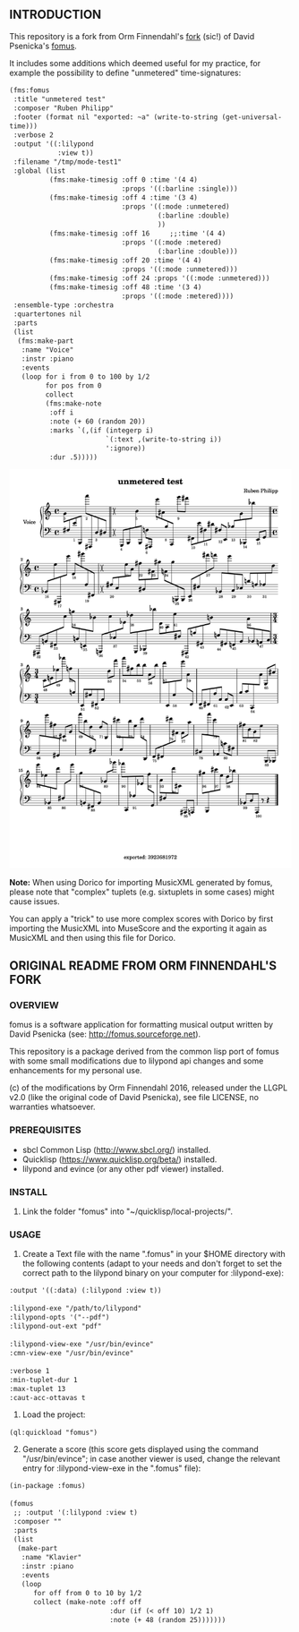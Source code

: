 ## INTRODUCTION

This repository is a fork from Orm Finnendahl's
[fork](http://github.com/ormf/fomus) (sic!) of David Psenicka's
[fomus](http://fomus.sourceforge.net).

It includes some additions which deemed useful for my practice, for example
the possibility to define "unmetered" time-signatures:

```
(fms:fomus
 :title "unmetered test"
 :composer "Ruben Philipp"
 :footer (format nil "exported: ~a" (write-to-string (get-universal-time)))
 :verbose 2
 :output '((:lilypond
            :view t))
 :filename "/tmp/mode-test1"
 :global (list
          (fms:make-timesig :off 0 :time '(4 4)
                            :props '((:barline :single)))
          (fms:make-timesig :off 4 :time '(3 4)
                            :props '((:mode :unmetered)
                                     (:barline :double)
                                     ))
          (fms:make-timesig :off 16     ;;:time '(4 4)
                            :props '((:mode :metered)
                                     (:barline :double)))
          (fms:make-timesig :off 20 :time '(4 4)
                            :props '((:mode :unmetered)))
          (fms:make-timesig :off 24 :props '((:mode :unmetered)))
          (fms:make-timesig :off 48 :time '(3 4)
                            :props '((:mode :metered))))
 :ensemble-type :orchestra
 :quartertones nil
 :parts
 (list
  (fms:make-part
   :name "Voice"
   :instr :piano
   :events
   (loop for i from 0 to 100 by 1/2
         for pos from 0
         collect
         (fms:make-note
          :off i
          :note (+ 60 (random 20))
          :marks `(,(if (integerp i)
                        `(:text ,(write-to-string i))
                        ':ignore))
          :dur .5)))))
```

<img width="1000" alt="fomus-expl" src="expl1.png">

**Note:**
When using Dorico for importing MusicXML generated by fomus, please note 
that "complex" tuplets (e.g. sixtuplets in some cases) might cause issues.

You can apply a "trick" to use more complex scores with Dorico by first 
importing the MusicXML into MuseScore and the exporting it again as
MusicXML and then using this file for Dorico. 


## ORIGINAL README FROM ORM FINNENDAHL'S FORK

### OVERVIEW

fomus is a software application for formatting musical output written
by David Psenicka (see: http://fomus.sourceforge.net).

This repository is a package derived from the common lisp port of
fomus with some small modifications due to lilypond api changes and
some enhancements for my personal use.

(c) of the modifications by Orm Finnendahl 2016, released under the
LLGPL v2.0 (like the original code of David Psenicka), see file
LICENSE, no warranties whatsoever.

### PREREQUISITES

- sbcl Common Lisp (http://www.sbcl.org/) installed.
- Quicklisp (https://www.quicklisp.org/beta/) installed.
- lilypond and evince (or any other pdf viewer) installed.

### INSTALL

1. Link the folder "fomus" into "~/quicklisp/local-projects/".


### USAGE

1. Create a Text file with the name ".fomus" in your $HOME directory
with the following contents (adapt to your needs and don't forget to
set the correct path to the lilypond binary on your computer for
:lilypond-exe):

```
:output '((:data) (:lilypond :view t))

:lilypond-exe "/path/to/lilypond"
:lilypond-opts '("--pdf")
:lilypond-out-ext "pdf"

:lilypond-view-exe "/usr/bin/evince"
:cmn-view-exe "/usr/bin/evince"

:verbose 1
:min-tuplet-dur 1
:max-tuplet 13
:caut-acc-ottavas t
```


1. Load the project: 

``` (ql:quickload "fomus") ```


2. Generate a score (this score gets displayed using the command
"/usr/bin/evince"; in case another viewer is used, change the relevant
entry for :lilypond-view-exe in the ".fomus" file):

```
(in-package :fomus)

(fomus
 ;; :output '(:lilypond :view t)
 :composer ""
 :parts
 (list
  (make-part
   :name "Klavier"
   :instr :piano
   :events
   (loop
      for off from 0 to 10 by 1/2
      collect (make-note :off off
                         :dur (if (< off 10) 1/2 1)
                         :note (+ 48 (random 25)))))))
```
